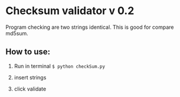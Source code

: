 Checksum validator v 0.2
========================

Program checking are two strings identical. This is good for compare md5sum.


## How to use: 

1. Run in terminal  ```$ python checkSum.py```

2. insert strings

3. click validate
